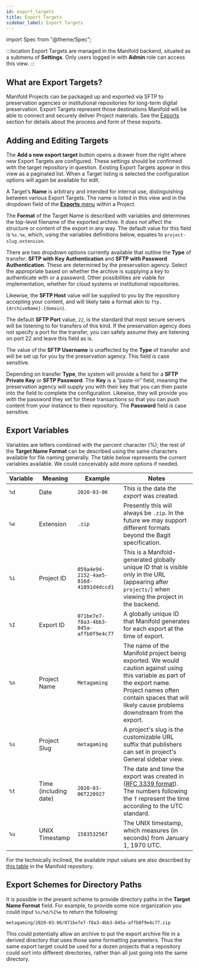 ```yaml
---
id: export_targets
title: Export Targets
sidebar_label: Export Targets
---
```


import Spec from "@theme/Spec";

:::location
Export Targets are managed in the Manifold backend, situated as a submenu of **Settings**. Only users logged in with **Admin** role can access this view.
:::

## What are Export Targets?

Manifold Projects can be packaged up and exported via SFTP to preservation agencies or institutional repositories for long-term digital preservation. Export Targets represent those destinations Manifold will be able to connect and securely deliver Project materials. See the [Exports](../../backend/projects.md#exports) section for details about the process and form of these exports.

## Adding and Editing Targets

The **Add a new export target** button opens a drawer from the right where new Export Targets are configured. These settings should be confirmed with the target repository in question. Existing Export Targets appear in this view as a paginated list. When a Target listing is selected the configuration options will again be available for edit.

A Target’s **Name** is arbitrary and intended for internal use, distinguishing between various Export Targets. The name is listed in this view and in the dropdown field of the [**Exports** menu](../../backend/projects.md#exports) within a Project.

The **Format** of the Target Name is described with variables and determines the top-level filename of the exported archive. It *does not* affect the structure or content of the export in any way. The default value for this field is `%s.%e`, which, using the variables definitions below, equates to `project-slug.extension`. 

There are two dropdown options currently available that outline the **Type** of transfer: **SFTP with Key Authentication** and **SFTP with Password Authentication**. These are determined by the preservation agency. Select the appropriate based on whether the archive is supplying a key to authenticate with or a password. Other possibilities are viable for implementation, whether for cloud systems or institutional repositories.

Likewise, the **SFTP Host** value will be supplied to you by the repository accepting your content, and will likely take a format akin to `ftp.{ArchiveName}.{domain}`.

The default **SFTP Port** value, `22`, is the standard that most secure servers will be listening to for transfers of this kind. If the preservation agency does not specify a port for the transfer, you can safely assume they are listening on port 22 and leave this field as is.

The value of the **SFTP Username** is unaffected by the **Type** of transfer and will be set up for you by the preservation agency. This field *is* case sensitive.

Depending on transfer **Type**, the system will provide a field for a **SFTP Private Key** or **SFTP Password**. The **Key** is a “paste-in” field, meaning the preservation agency will supply you with their key that you can then paste into the field to complete the configuration. Likewise, they will provide you with the password they set for these transactions so that you can push content from your instance to their repository. The **Password** field *is* case sensitive.

## Export Variables

Variables are letters combined with the percent character (%); the rest of the **Target Name Format** can be described using the same characters available for file naming generally. The table below represents the current variables available. We could conceivably add more options if needed.

<Spec>

| Variable | Meaning               | Example                                | Notes                                                                                                                                                                                                                    |
| -------- | --------------------- | -------------------------------------- | ------------------------------------------------------------------------------------------------------------------------------------------------------------------------------------------------------------------------ |
| `%d`     | Date                  | `2020-03-06`                           | This is the date *the export* was created.                                                                                                                                                                               |
| `%e`     | Extension             | `.zip`                                 | Presently this will always be `.zip`. In the future we may support different formats beyond the Bagit specification.                                                                                                     |
| `%i`     | Project ID            | `059a4e9d-2152-4ae5-816d-41891d4dccd1` | This is a Manifold-generated globally unique ID that is visible only in the URL (appearing after `projects/`) when viewing the project in the backend.                                                                   |
| `%I`     | Export ID             | `071be7e7-f8a3-4bb3-845a-affb0f9e4c77` | A globally unique ID that Manifold generates for each export at the time of export.                                                                                                                                      |
| `%n`     | Project Name          | `Metagaming`                           | The name of the Manifold project being exported. We would caution against using this variable as part of the export name. Project names often contain spaces that will likely cause problems downstream from the export. |
| `%s`     | Project Slug          | `metagaming`                           | A project's slug is the customizable URL suffix that publishers can set in project's General sidebar view.                                                                                                               |
| `%t`     | Time (including date) | `2020-03-06T220927`                    | The date and time the export was created in ([RFC 3339 format](https://tools.ietf.org/html/rfc3339)). The numbers following the `T` represent the time according to the UTC standard.                                    |
| `%u`     | UNIX Timestamp        | `1583532567`                           | The UNIX timestamp, which measures (in seconds) from January 1, 1970 UTC.                                                                                                                                                |

For the technically inclined, the available input values are also described by [this table](https://github.com/ManifoldScholar/manifold/blob/d500d4e63f7821137728d261814fbc9c9ecb6575/api/app/services/export_strategies/target_name_formatter.rb#L22) in the Manifold repository.

</Spec>

## Export Schemes for Directory Paths

It is possible in the present scheme to provide directory paths in the **Target Name Format** field. For example, to provide some nice organization you could input `%s/%d/%I%e` to return the following:

```
metagaming/2020-03-06/071be7e7-f8a3-4bb3-845a-affb0f9e4c77.zip
```

This could potentially allow an archive to put the export archive file in a derived directory that uses those same formatting parameters. Thus the same export target could be used for a dozen projects that a repository could sort into different directories, rather than all just going into the same directory.